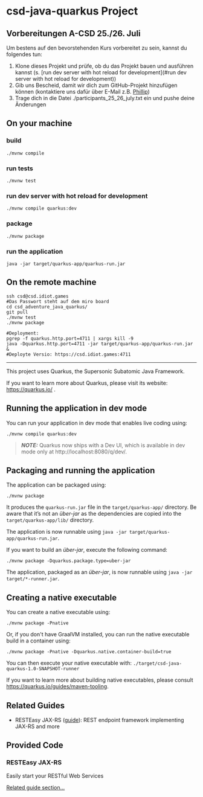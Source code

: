 # csd-java-quarkus Project

## Vorbereitungen A-CSD 25./26. Juli

Um bestens auf den bevorstehenden Kurs vorbereitet zu sein, kannst du folgendes tun:
1. Klone dieses Projekt und prüfe, ob du das Projekt bauen und ausführen kannst (s. [run dev server with hot reload for development](#run dev server with hot reload for development))
2. Gib uns Bescheid, damit wir dich zum GitHub-Projekt hinzufügen können (kontaktiere uns dafür über E-Mail z.B. [Phillip](mailto:phillip.goellner@colenet.de))
3. Trage dich in die Datei ./participants_25_26_july.txt ein und pushe deine Änderungen

## On your machine
### build 
```shell script
./mvnw compile
```

### run tests
```shell script
./mvnw test
```

### run dev server with hot reload for development
```shell script
./mvnw compile quarkus:dev
```

### package
```shell script
./mvnw package
```

### run the application
```shell script
java -jar target/quarkus-app/quarkus-run.jar 
```

## On the remote machine
```
ssh csd@csd.idiot.games
#Das Passwort steht auf dem miro board
cd csd_adventure_java_quarkus/
git pull
./mvnw test
./mvnw package

#Deployment:
pgrep -f quarkus.http.port=4711 | xargs kill -9
java -Dquarkus.http.port=4711 -jar target/quarkus-app/quarkus-run.jar &
#Deployte Versio: https://csd.idiot.games:4711
```

---
This project uses Quarkus, the Supersonic Subatomic Java Framework.

If you want to learn more about Quarkus, please visit its website: https://quarkus.io/ .

## Running the application in dev mode

You can run your application in dev mode that enables live coding using:

```shell script
./mvnw compile quarkus:dev
```

> **_NOTE:_**  Quarkus now ships with a Dev UI, which is available in dev mode only at http://localhost:8080/q/dev/.

## Packaging and running the application

The application can be packaged using:

```shell script
./mvnw package
```

It produces the `quarkus-run.jar` file in the `target/quarkus-app/` directory. Be aware that it’s not an _über-jar_ as
the dependencies are copied into the `target/quarkus-app/lib/` directory.

The application is now runnable using `java -jar target/quarkus-app/quarkus-run.jar`.

If you want to build an _über-jar_, execute the following command:

```shell script
./mvnw package -Dquarkus.package.type=uber-jar
```

The application, packaged as an _über-jar_, is now runnable using `java -jar target/*-runner.jar`.

## Creating a native executable

You can create a native executable using:

```shell script
./mvnw package -Pnative
```

Or, if you don't have GraalVM installed, you can run the native executable build in a container using:

```shell script
./mvnw package -Pnative -Dquarkus.native.container-build=true
```

You can then execute your native executable with: `./target/csd-java-quarkus-1.0-SNAPSHOT-runner`

If you want to learn more about building native executables, please consult https://quarkus.io/guides/maven-tooling.

## Related Guides

- RESTEasy JAX-RS ([guide](https://quarkus.io/guides/rest-json)): REST endpoint framework implementing JAX-RS and more

## Provided Code

### RESTEasy JAX-RS

Easily start your RESTful Web Services

[Related guide section...](https://quarkus.io/guides/getting-started#the-jax-rs-resources)
